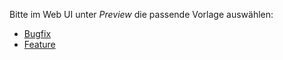 Bitte im Web UI unter _Preview_ die passende Vorlage auswählen:

- [Bugfix](?template=bugfix.md)
- [Feature](?template=feature.md)
